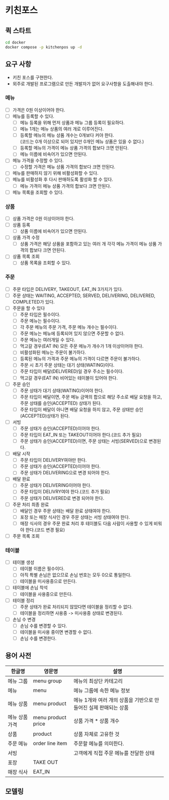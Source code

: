 # 키친포스

## 퀵 스타트

```sh
cd docker
docker compose -p kitchenpos up -d
```

## 요구 사항
- 키친 포스를 구현한다.
- 외주로 개발된 프로그램으로 만든 개발자가 없어 요구사항을 도출해내야 한다.
### 메뉴
- [ ] 가격은 0원 이상이어야 한다.
- [ ] 메뉴를 등록할 수 있다.
  - [ ] 메뉴 등록을 위해 먼저 상품과 메뉴 그룹 등록이 필요하다.
  - [ ] 메뉴 1개는 메뉴 상품의 여러 개로 이루어진다. 
  - [ ] 등록할 메뉴의 메뉴 상품 개수는 0개보다 커야 한다.  </br>(코드는 0개 이상으로 되어 있지만 0개인 메뉴 상품은 있을 수 없다.)
  - [ ] 등록할 메뉴의 가격이 메뉴 상품 가격의 합보다 크면 안된다.
  - [ ] 메뉴 이름에 비속어가 있으면 안된다.
- [ ] 메뉴 가격을 수정할 수 있다.
  - [ ] 수정할 가격은 메뉴 상품 가격의 합보다 크면 안된다.
- [ ] 메뉴를 판매하지 않기 위해 비활성화할 수 있다.
- [ ] 메뉴를 비활성화 후 다시 판매하도록 활성화 할 수 있다.
  - [ ] 메뉴 가격이 메뉴 상품 가격의 합보다 크면 안된다.
- [ ] 메뉴 목록을 조회할 수 있다.

### 상품
- [ ] 상품 가격은 0원 이상이어야 한다.
- [ ] 상품 등록
  - [ ] 상품 이름에 비속어가 있으면 안된다.
- [ ] 상품 가격 수정
  - [ ] 상품 가격은 해당 상품을 포함하고 있는 여러 개 각각 메뉴 가격이 메뉴 상품 가격의 합보다 크면 안된다.
- [ ] 상품 목록 조회
  - [ ] 상품 목록을 조회할 수 있다.

### 주문
- [ ] 주문 타입은 DELIVERY, TAKEOUT, EAT_IN 3가지가 있다.
- [ ] 주문 상태는 WAITING, ACCEPTED, SERVED, DELIVERING, DELIVERED, COMPLETED가 있다.
- [ ] 주문을 할 수 있다
  - [ ] 주문 타입은 필수이다.
  - [ ] 주문 메뉴는 필수이다.
  - [ ] 각 주문 메뉴의 주문 가격, 주문 메뉴 개수는 필수이다.
  - [ ] 주문 메뉴는 메뉴에 등록되어 있지 않으면 주문할 수 없다.
  - [ ] 주문 메뉴는 여러개일 수 있다.
  - [ ] 먹고갈 경우(EAT IN) 모든 주문 메뉴가 개수가 1개 이상이어야 한다.
  - [ ] 비활성화된 메뉴는 주문이 불가하다.
  - [ ] 등록된 메뉴의 가격과 주문 메뉴의 가격이 다르면 주문이 불가하다.
  - [ ] 주문 시 초기 주문 상태는 대기 상태(WATING)이다.
  - [ ] 주문 타입이 배달(DELIVERED)일 경우 주소는 필수이다.
  - [ ] 먹고갈 경우(EAT IN) 비어있는 테이블이 있어야 한다.
- [ ] 주문 승인
  - [ ] 주문 상태가 대기 상태(WATING)이어야 한다.
  - [ ] 주문 타입이 배달이면, 주문 메뉴 금액의 합으로 해당 주소로 배달 요청을 하고, 주문 상태를 승인(ACCEPTED) 상태가 된다.
  - [ ] 주문 타입이 배달이 아니면 배달 요청을 하지 않고, 주문 상태만 승인(ACCEPTED)상태가 된다.
- [ ] 서빙
  - [ ] 주문 상태가 승인(ACCEPTED)이어야 한다.
  - [ ] 주문 타입이 EAT_IN 또는 TAKEOUT이어야 한다.(코드 추가 필요)
  - [ ] 주문 상태가 승인(ACCEPTED)이면, 주문 상태는 서빙(SERVED)으로 변경된다.
- [ ] 배달 시작
  - [ ] 주문 타입이 DELIVERY여야만 한다.
  - [ ] 주문 상태가 승인(ACCEPTED)이어야 한다.
  - [ ] 주문 상태가 DELIVERING으로 변경 되어야 한다.
- [ ] 배달 완료
  - [ ] 주문 상태가 DELIVERING이어야 한다.
  - [ ] 주문 타입이 DELIVRY여야 한다.(코드 추가 필요)
  - [ ] 주문 상태가 DELIVERED로 변경 되어야 한다.
- [ ] 주문 처리 최종 완료
  - [ ] 배달인 경우 주문 상태는 배달 완료 상태여야 한다.
  - [ ] 포장 또는 매장 식사인 경우 주문 상태는 서빙 상태여야 한다.
  - [ ] 매장 식사의 경우 주문 완료 처리 후 테이블도 다음 사람이 사용할 수 있게 비워야 한다.(코드 변경 필요)
- [ ] 주문 목록 조회

### 테이블
- [ ] 테이블 생성
  - [ ] 테이블 이름은 필수이다.
  - [ ] 아직 특별 손님은 없으므로 손님 번호는 모두 0으로 통일한다.
  - [ ] 테이블을 미사용중으로 만든다.
- [ ] 테이블에 손님 착석
  - [ ] 테이블을 사용중으로 만든다.
- [ ] 테이블 정리
  - [ ] 주문 상태가 완료 처리되지 않았다면 테이블을 정리할 수 없다.
  - [ ] 테이블을 정리하면 사용중 -> 미사용중 상태로 변경된다.
- [ ] 손님 수 변경
  - [ ] 손님 수를 변경할 수 있다.
  - [ ] 테이블을 미사용 중이면 변경할 수 없다.
  - [ ] 손님 수를 변경한다.

## 용어 사전
| 한글명      | 영문명                | 설명                                    |
|----------|--------------------|---------------------------------------|
| 메뉴 그룹    | menu group         | 메뉴의 최상단 카테고리                          |
| 메뉴       | menu               | 메뉴 그룹에 속한 메뉴 정보                       |
| 메뉴 상품    | menu product       | 메뉴 1개와 여러 개의 상품을 기반으로 만들어진 실제 판매되는 상품 |
| 메뉴 상품 가격 | menu product price | 상품 가격 * 상품 개수 |
| 상품       | product            | 상품 자체로 고유한 것                          |
| 주문 메뉴    | order line item    | 주문할 메뉴를 의미한다.                         |
| 서빙       |                    | 고객에게 직접 주문 메뉴를 전달한 상태                 |
| 포장       | TAKE OUT           |                                       |
| 매장 식사    | EAT_IN             |                                       |

## 모델링
